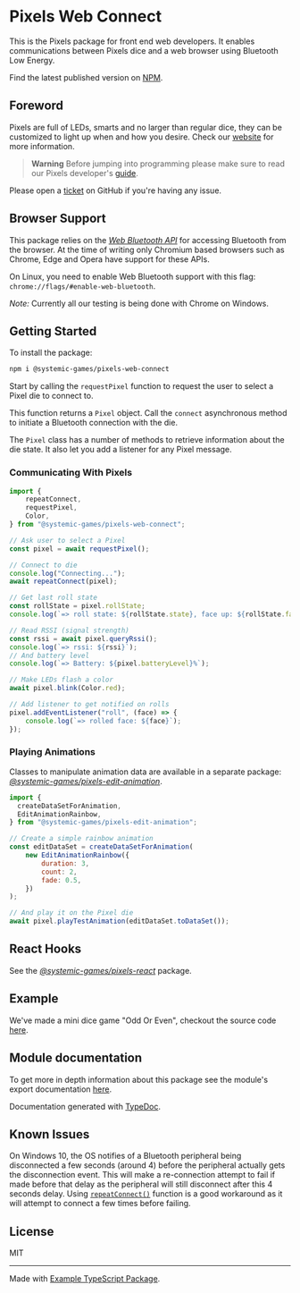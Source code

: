 # Pixels Web Connect

This is the Pixels package for front end web developers.
It enables communications between Pixels dice and a web browser
using Bluetooth Low Energy.

Find the latest published version on [NPM](
  https://www.npmjs.com/package/@systemic-games/pixels-web-connect
).

## Foreword

Pixels are full of LEDs, smarts and no larger than regular dice, they can be
customized to light up when and how you desire.
Check our [website](https://gamewithpixels.com/) for more information.

> **Warning**
> Before jumping into programming please make sure to read our Pixels developer's
> [guide](https://github.com/GameWithPixels/.github/blob/main/doc/DevelopersGuide.md).

Please open a [ticket](
    https://github.com/GameWithPixels/pixels-js/issues
) on GitHub if you're having any issue.

## Browser Support

This package relies on the [*Web Bluetooth API*](
    https://developer.mozilla.org/en-US/docs/Web/API/Web_Bluetooth_API
) for accessing Bluetooth from the browser.
At the time of writing only Chromium based browsers such as Chrome, Edge
and Opera have support for these APIs.

On Linux, you need to enable Web Bluetooth support with this flag:
`chrome://flags/#enable-web-bluetooth`.

*Note:*
Currently all our testing is being done with Chrome on Windows.

## Getting Started

To install the package:
```sh
npm i @systemic-games/pixels-web-connect
```

Start by calling the `requestPixel` function to request the user to select
a Pixel die to connect to.

This function returns a `Pixel` object.
Call the `connect` asynchronous method to initiate a Bluetooth connection with
the die.

The `Pixel` class has a number of methods to retrieve information about the
die state. It also let you add a listener for any Pixel message.

### Communicating With Pixels

```JavaScript
import {
    repeatConnect,
	requestPixel,
	Color,
} from "@systemic-games/pixels-web-connect";

// Ask user to select a Pixel
const pixel = await requestPixel();

// Connect to die
console.log("Connecting...");
await repeatConnect(pixel);

// Get last roll state
const rollState = pixel.rollState;
console.log(`=> roll state: ${rollState.state}, face up: ${rollState.face}`);

// Read RSSI (signal strength)
const rssi = await pixel.queryRssi();
console.log(`=> rssi: ${rssi}`);
// And battery level
console.log(`=> Battery: ${pixel.batteryLevel}%`);

// Make LEDs flash a color
await pixel.blink(Color.red);

// Add listener to get notified on rolls
pixel.addEventListener("roll", (face) => {
	console.log(`=> rolled face: ${face}`);
});
```

### Playing Animations

Classes to manipulate animation data are available in a separate package:
[*@systemic-games/pixels-edit-animation*](
    https://www.npmjs.com/package/@systemic-games/pixels-edit-animation
).

```JavaScript
import {
  createDataSetForAnimation,
  EditAnimationRainbow,
} from "@systemic-games/pixels-edit-animation";

// Create a simple rainbow animation
const editDataSet = createDataSetForAnimation(
    new EditAnimationRainbow({
        duration: 3,
        count: 2,
        fade: 0.5,
    })
);

// And play it on the Pixel die
await pixel.playTestAnimation(editDataSet.toDataSet());
```

## React Hooks

See the [*@systemic-games/pixels-react*](../pixels-react) package.

## Example

We've made a mini dice game "Odd Or Even", checkout the source code [here](
    https://github.com/GameWithPixels/PixelsWebDemo
).

## Module documentation

To get more in depth information about this package see the module's export
documentation [here](
    https://gamewithpixels.github.io/pixels-js/modules/_systemic_games_pixels_web_connect.html
).

Documentation generated with [TypeDoc](https://typedoc.org/).

## Known Issues

On Windows 10, the OS notifies of a Bluetooth peripheral being disconnected a few
seconds (around 4) before the peripheral actually gets the disconnection event.
This will make a re-connection attempt to fail if made before that delay as the
peripheral will still disconnect after this 4 seconds delay.
Using [`repeatConnect()`](
    https://gamewithpixels.github.io/pixels-js/functions/_systemic_games_pixels_web_connect.repeatConnect.html
) function is a good workaround as it will attempt to connect a few times before
failing.

## License

MIT

---

Made with [Example TypeScript Package](
    https://github.com/tomchen/example-typescript-package
).
